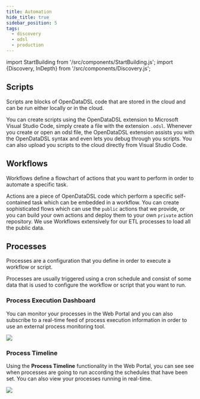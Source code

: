 ```yaml
---
title: Automation
hide_title: true
sidebar_position: 5
tags:
  - discovery
  - odsl
  - production
---
```

import StartBuilding from '/src/components/StartBuilding.js';
import {Discovery, InDepth} from '/src/components/Discovery.js';

<Discovery title="Automation" text="This discovery guide is an overview on how you can build scripts and workflows to automate tasks and use processes to configure and trigger them." />

## Scripts
Scripts are blocks of OpenDataDSL code that are stored in the cloud and can be run either locally or in the cloud.

You can create scripts using the OpenDataDSL extension to Microsoft Visual Studio Code, simply create a file with the extension `.odsl`.
Whenever you create or open an odsl file, the OpenDataDSL extension assists you with the OpenDataDSL syntax and even lets you debug through you scripts.
You can also upload you scripts to the cloud directly from Visual Studio Code.

<InDepth href="/docs/user/vscode" />

## Workflows
Workflows define a flowchart of actions that you want to perform in order to automate a specific task.

Actions are a piece of OpenDataDSL code which perform a specific self-contained task which can be embedded in a workflow.
You can create sophisticated flows which can use the `public` actions that we provide, or you can build your own actions and deploy them to your own `private` action repository.
We use Workflows extensively for our ETL processes to load all the public data.

<InDepth href="/docs/odsl/dm/workflow" />

## Processes
Processes are a configuration that you define in order to execute a workflow or script.

Processes are usually triggered using a cron schedule and consist of some data that is used to configure the workflow or script that you want to run.

### Process Execution Dashboard
You can monitor your processes in the Web Portal and you can also subscribe to a real-time feed of process execution information in order to use an external process monitoring tool. 

![](/videos/OpenDataDSL-Process.gif)

### Process Timeline
Using the **Process Timeline** functionality in the Web Portal, you can see see when processes are going to run according the schedules that have been set.
You can also view your processes running in real-time.

![](/videos/OpenDataDSL-ProcessTimeline.gif)

<InDepth href="/docs/odsl/dm/workflow" />
